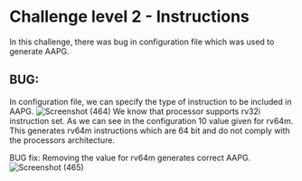 # Challenge level 2 - Instructions

In this challenge, there was bug in configuration file which was used to generate AAPG.
## BUG:
In configuration file, we can specify the type of instruction to be included in AAPG. 
![Screenshot (464)](https://github.com/vyomasystems-lab/riscv-ctb-challenge-Pavanpm199/assets/84024750/414a795c-5e0e-4bbf-a972-76c31b57c3ad)
We know that processor supports rv32i instruction set. As we can see in the configuration 10 value given for rv64m. This generates rv64m instructions 
which are 64 bit and do not comply with the processors architecture.   

BUG fix:
Removing the value for rv64m generates correct AAPG.
![Screenshot (465)](https://github.com/vyomasystems-lab/riscv-ctb-challenge-Pavanpm199/assets/84024750/a3710824-6378-4a00-b0f9-c47374e48464)
